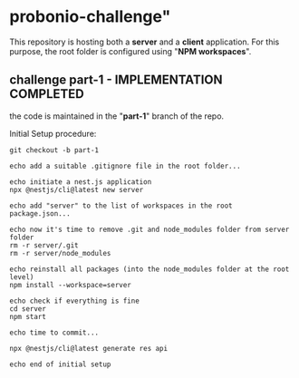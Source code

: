 # probonio-challenge"

This repository is hosting both a **server** and a **client** application.
For this purpose, the root folder is configured using "**NPM workspaces**".

## challenge part-1 - IMPLEMENTATION COMPLETED

the code is maintained in the "**part-1**" branch of the repo.

Initial Setup procedure:

```shell
git checkout -b part-1

echo add a suitable .gitignore file in the root folder...

echo initiate a nest.js application
npx @nestjs/cli@latest new server

echo add "server" to the list of workspaces in the root package.json...

echo now it's time to remove .git and node_modules folder from server folder
rm -r server/.git
rm -r server/node_modules

echo reinstall all packages (into the node_modules folder at the root level)
npm install --workspace=server

echo check if everything is fine
cd server
npm start

echo time to commit...

npx @nestjs/cli@latest generate res api

echo end of initial setup
```
